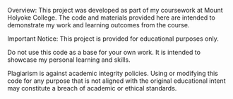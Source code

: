 Overview: This project was developed as part of my coursework at Mount Holyoke College. The code and materials provided here are intended to demonstrate my work and learning outcomes from the course.

Important Notice: This project is provided for educational purposes only.

Do not use this code as a base for your own work. It is intended to showcase my personal learning and skills.

Plagiarism is against academic integrity policies. Using or modifying this code for any purpose that is not aligned with the original educational intent may constitute a breach of academic or ethical standards.
